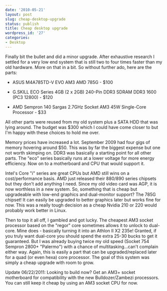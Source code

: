 ```yaml
---
date: '2010-05-21'
layout: post
slug: cheap-desktop-upgrade
status: publish
title: Cheap desktop upgrade
wordpress_id: '27'
categories:
- Desktop
---
```


Finally bit the bullet and did a minor upgrade.  After exhaustive research I settled for a very low end system that is still two to four times faster than my old hardware.  More on that in a bit.  So without further ado, here are the parts:


  * ASUS M4A785TD-V EVO AM3 AMD 785G - $100


  * G.SKILL ECO Series 4GB (2 x 2GB) 240-Pin DDR3 SDRAM DDR3 1600 (PC3 12800) - $120


  * AMD Sempron 140 Sargas 2.7GHz Socket AM3 45W Single-Core Processor - $33




All other parts were reused from my old system plus a SATA HDD that was lying around.  The budget was $300 which I could have come closer to but I'm happy with these choices to hold me over.




Memory prices have increased a lot.  September 2009 had four gigs of memory hovering around $50.  This was by far the biggest expense but one not worth skimping on.  DDR3 was basically a starting point for all other parts.  The "eco" series basically runs at a lower voltage for more energy efficiency.  Now on to a motherboard and CPU that would support it.




Intel's Core "i" series are great CPUs but AMD still wins on a cost/performance basis.  AMD just released their 880/890 series chipsets but they don't add anything I need.  Since my old video card was AGP, it is now worthless in a new system.  So, something that is cheap but upgradeable with low-end graphics and dual-monitor support?  The 785G chipset!  It can easily be upgraded to better graphics later but works fine for now.  This was a really tough decision as a cheap Nvidia 210 or 220 would probably work better in Linux.




Then to top it all off, I gambled and got lucky.  The cheapest AM3 socket processor based on the "regor" core sometimes allows it to unlock to dual-core.  Mine does - basically turning it into an Athlon II X2 235e!  Granted, if you truly want dual-core you should spend the extra 25-30 bucks to get it guaranteed.  But I was already buying twice my old speed (Socket 754 Sempron 2800+ "Palermo") with a chance of multitasking...can't complain either way.  Again, this is easily a part that can be upgraded/replaced later for a quad (or even hexa) core processor.  The goal of this system was simply a cheap upgrade with room to grow.



Update 06/22/2011: Looking to build now?  Get an AM3+ socket motherboard for compatibility with the new Bulldozer/Zambezi processors.  You can still keep it cheap by using an AM3 socket CPU for now.
